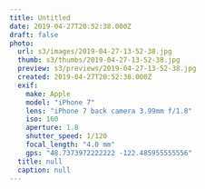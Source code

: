 ```yaml
---
title: Untitled
date: 2019-04-27T20:52:38.000Z
draft: false
photo:
  url: s3/images/2019-04-27-13-52-38.jpg
  thumb: s3/thumbs/2019-04-27-13-52-38.jpg
  preview: s3/previews/2019-04-27-13-52-38.jpg
  created: 2019-04-27T20:52:38.000Z
  exif:
    make: Apple
    model: "iPhone 7"
    lens: "iPhone 7 back camera 3.99mm f/1.8"
    iso: 160
    aperture: 1.8
    shutter_speed: 1/120
    focal_length: "4.0 mm"
    gps: "48.7373972222222 -122.485955555556"
  title: null
  caption: null
---
```

